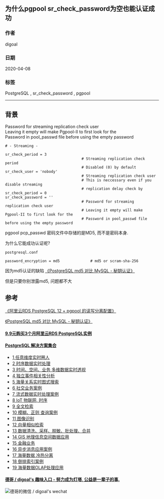 ## 为什么pgpool sr_check_password为空也能认证成功  
          
### 作者                                                                          
digoal                                                                                                                   
                            
### 日期                                                                                                                   
2020-04-08                                                                                                               
                                                                                                                   
### 标签                                                                                                                   
PostgreSQL , sr_check_password , pgpool  
                       
----                 
                            
## 背景      
Password for streaming replication check user  
Leaving it empty will make Pgpool-II to first look for the  
Password in pool_passwd file before using the empty password  
  
```  
# - Streaming -  
  
sr_check_period = 3  
                                   # Streaming replication check period  
                                   # Disabled (0) by default  
sr_check_user = 'nobody'  
                                   # Streaming replication check user  
                                   # This is neccessary even if you disable streaming  
                                   # replication delay check by sr_check_period = 0  
sr_check_password = ''  
                                   # Password for streaming replication check user  
                                   # Leaving it empty will make Pgpool-II to first look for the  
                                   # Password in pool_passwd file before using the empty password  
```  
  
pgpool pcp_passwd 密码文件中存储的是MD5, 而不是密码本身.   
  
为什么它能成功认证呢?   
  
```  
postgresql.conf  
  
password_encryption = md5              # md5 or scram-sha-256  
```  
  
因为md5认证的缺陷 [《PostgreSQL md5 对比 MySQL - 秘钥认证》](../201610/20161009_01.md)     
  
但是只要你别泄露md5, 问题都不大  
  
## 参考  
[《阿里云RDS PostgreSQL 12 + pgpool 的读写分离配置》](../202002/20200229_01.md)    
  
[《PostgreSQL md5 对比 MySQL - 秘钥认证》](../201610/20161009_01.md)    
  
    
  
  
  
  
  
  
  
  
  
  
  
  
  
  
  
  
  
  
  
  
  
  
  
  
  
  
  
  
  
  
  
  
  
  
  
#### [9.9元购买3个月阿里云RDS PostgreSQL实例](https://www.aliyun.com/database/postgresqlactivity "57258f76c37864c6e6d23383d05714ea")
  
  
#### [PostgreSQL 解决方案集合](https://yq.aliyun.com/topic/118 "40cff096e9ed7122c512b35d8561d9c8")
- [1 任意维度实时圈人](https://yq.aliyun.com/topic/118 "40cff096e9ed7122c512b35d8561d9c8")
- [2 时序数据实时处理](https://yq.aliyun.com/topic/118 "40cff096e9ed7122c512b35d8561d9c8")
- [3 时间、空间、业务 多维数据实时透视](https://yq.aliyun.com/topic/118 "40cff096e9ed7122c512b35d8561d9c8")
- [4 独立事件相关性分析](https://yq.aliyun.com/topic/118 "40cff096e9ed7122c512b35d8561d9c8")
- [5 海量关系实时图式搜索](https://yq.aliyun.com/topic/118 "40cff096e9ed7122c512b35d8561d9c8")
- [6 社交业务案例](https://yq.aliyun.com/topic/118 "40cff096e9ed7122c512b35d8561d9c8")
- [7 流式数据实时处理案例](https://yq.aliyun.com/topic/118 "40cff096e9ed7122c512b35d8561d9c8")
- [8 IoT 物联网, 时序](https://yq.aliyun.com/topic/118 "40cff096e9ed7122c512b35d8561d9c8")
- [9 全文检索](https://yq.aliyun.com/topic/118 "40cff096e9ed7122c512b35d8561d9c8")
- [10 模糊、正则 查询案例](https://yq.aliyun.com/topic/118 "40cff096e9ed7122c512b35d8561d9c8")
- [11 图像识别](https://yq.aliyun.com/topic/118 "40cff096e9ed7122c512b35d8561d9c8")
- [12 向量相似检索](https://yq.aliyun.com/topic/118 "40cff096e9ed7122c512b35d8561d9c8")
- [13 数据清洗、采样、脱敏、批处理、合并](https://yq.aliyun.com/topic/118 "40cff096e9ed7122c512b35d8561d9c8")
- [14 GIS 地理信息空间数据应用](https://yq.aliyun.com/topic/118 "40cff096e9ed7122c512b35d8561d9c8")
- [15 金融业务](https://yq.aliyun.com/topic/118 "40cff096e9ed7122c512b35d8561d9c8")
- [16 异步消息应用案例](https://yq.aliyun.com/topic/118 "40cff096e9ed7122c512b35d8561d9c8")
- [17 海量数据 冷热分离](https://yq.aliyun.com/topic/118 "40cff096e9ed7122c512b35d8561d9c8")
- [18 倒排索引案例](https://yq.aliyun.com/topic/118 "40cff096e9ed7122c512b35d8561d9c8")
- [19 海量数据OLAP处理应用](https://yq.aliyun.com/topic/118 "40cff096e9ed7122c512b35d8561d9c8")
  
  
#### [德哥 / digoal's 趣味入口 - 努力成为灯塔, 公益是一辈子的事.](https://github.com/digoal/blog/blob/master/README.md "22709685feb7cab07d30f30387f0a9ae")
  
  
![德哥的微信 / digoal's wechat](../pic/digoal_weixin.jpg "f7ad92eeba24523fd47a6e1a0e691b59")
  
